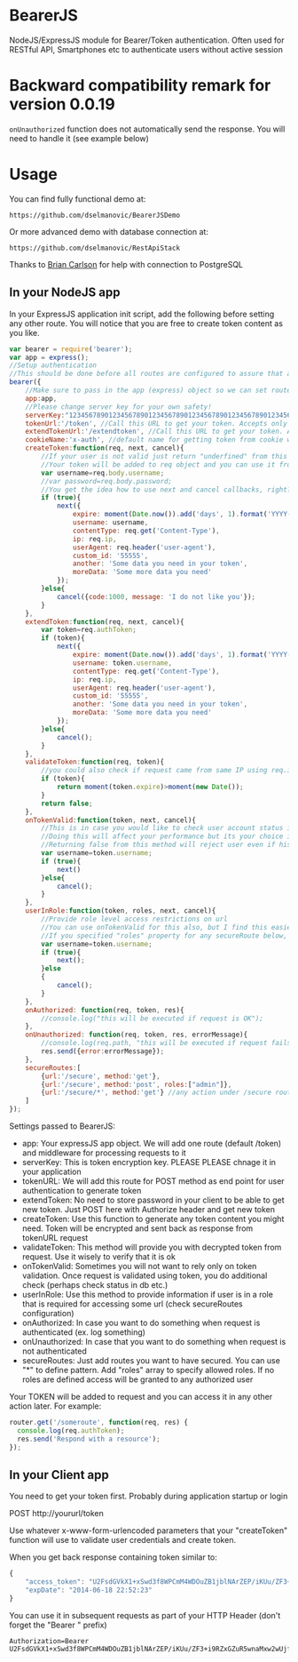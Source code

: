 BearerJS
========

NodeJS/ExpressJS module for Bearer/Token authentication.
Often used for RESTful API, Smartphones etc to authenticate users without active session

Backward compatibility remark for version 0.0.19
=====
`onUnauthorized` function does not automatically send the response. You will need to handle it (see example below)

Usage
=====

You can find fully functional demo at:
```
https://github.com/dselmanovic/BearerJSDemo
```

Or more advanced demo with database connection at:
```
https://github.com/dselmanovic/RestApiStack
```
Thanks to [Brian Carlson](https://github.com/brianc) for help with connection to PostgreSQL

In your NodeJS app
------------------
In your ExpressJS application init script, add the following before setting any other route. You will notice that you are free to create token content as you like.

```javascript
var bearer = require('bearer');
var app = express();
//Setup authentication
//This should be done before all routes are configured to assure that authorization will be first to execute
bearer({
    //Make sure to pass in the app (express) object so we can set routes
    app:app,
    //Please change server key for your own safety!
    serverKey:"12345678901234567890123456789012345678901234567890123456789012345678901234567890123456789012345678901234567890123456789012345678",
    tokenUrl:'/token', //Call this URL to get your token. Accepts only POST method
    extendTokenUrl:'/extendtoken', //Call this URL to get your token. Accepts only POST method
    cookieName:'x-auth', //default name for getting token from cookie when not found in Authorization header
    createToken:function(req, next, cancel){
        //If your user is not valid just return "underfined" from this method.
        //Your token will be added to req object and you can use it from any method later
        var username=req.body.username;
        //var password=req.body.password;
        //You get the idea how to use next and cancel callbacks, right?
        if (true){
            next({
                expire: moment(Date.now()).add('days', 1).format('YYYY-MM-DD HH:mm:ss'),
                username: username,
                contentType: req.get('Content-Type'),
                ip: req.ip,
                userAgent: req.header('user-agent'),
                custom_id: '55555',
                another: 'Some data you need in your token',
                moreData: 'Some more data you need'
            });
        }else{
            cancel({code:1000, message: 'I do not like you'});
        }
    },
    extendToken:function(req, next, cancel){
        var token=req.authToken;
        if (token){
            next({
                expire: moment(Date.now()).add('days', 1).format('YYYY-MM-DD HH:mm:ss'),
                username: token.username,
                contentType: req.get('Content-Type'),
                ip: req.ip,
                userAgent: req.header('user-agent'),
                custom_id: '55555',
                another: 'Some data you need in your token',
                moreData: 'Some more data you need'
            });
        }else{
            cancel();
        }
    },
    validateToken:function(req, token){
        //you could also check if request came from same IP using req.ip==token.ip for example
        if (token){
            return moment(token.expire)>moment(new Date());
        }
        return false;
    },
    onTokenValid:function(token, next, cancel){
        //This is in case you would like to check user account status in DB each time he attempts to do something.
        //Doing this will affect your performance but its your choice if you really need it
        //Returning false from this method will reject user even if his token is OK
        var username=token.username;
        if (true){
            next()
        }else{
            cancel();
        }
    },
    userInRole:function(token, roles, next, cancel){
        //Provide role level access restrictions on url
        //You can use onTokenValid for this also, but I find this easier to read later
        //If you specified "roles" property for any secureRoute below, you must implement this method
        var username=token.username;
        if (true){
            next();
        }else
        {
            cancel();
        }
    },
    onAuthorized: function(req, token, res){
        //console.log("this will be executed if request is OK");
    },
    onUnauthorized: function(req, token, res, errorMessage){
        //console.log(req.path, "this will be executed if request fails authentication");
        res.send({error:errorMessage});
    },
    secureRoutes:[
        {url:'/secure', method:'get'},
        {url:'/secure', method:'post', roles:["admin"]},
        {url:'/secure/*', method:'get'} //any action under /secure route but NOT default "/secure" route
    ]
});
```

Settings passed to BearerJS:
* app: Your expressJS app object. We will add one route (default /token) and middleware for processing requests to it
* serverKey: This is token encryption key. PLEASE PLEASE chnage it in your application
* tokenURL: We will add this route for POST method as end point for user authentication to generate token
* extendToken: No need to store password in your client to be able to get new token. Just POST here with Authorize header and get new token
* createToken: Use this function to generate any token content you might need. Token will be encrypted and sent back as response from tokenURL request
* validateToken: This method will provide you with decrypted token from request. Use it wisely to verify that it is ok
* onTokenValid: Sometimes you will not want to rely only on token validation. Once request is validated using token, you do additional check (perhaps check status in db etc.)
* userInRole: Use this method to provide information if user is in a role that is required for accessing some url (check secureRoutes configuration)
* onAuthorized: In case you want to do something when request is authenticated (ex. log something)
* onUnauthorized: In case that you want to do something when request is not authenticated
* secureRoutes: Just add routes you want to have secured. You can use "*" to define pattern. Add "roles" array to specify allowed roles. If no roles are defined access will be granted to any authorized user

Your TOKEN will be added to request and you can access it in any other action later. For example:

```javascript
router.get('/someroute', function(req, res) {
  console.log(req.authToken);
  res.send('Respond with a resource');
});
```

In your Client app
------------------
You need to get your token first. Probably during application startup or login

POST http://yoururl/token

Use whatever x-www-form-urlencoded parameters that your "createToken" function will use to validate user credentials and create token.

When you get back response containing token similar to:
```javascript
{
    "access_token": "U2FsdGVkX1+xSwd3f8WPCmM4WDOuZB1jblNArZEP/iKUu/ZF3+i9RZxGZuR5wnaMxw2wUjf4KbNQMjLderxDSTro2W9r7dbadltV+W1PbX3KTm5hbz4XYCdS7E4rlEALaKIBNyFyaBF9j8R+OpHEnddehW6pOAMfRmPPMqpfe20iIqdm3og+KZEU75qPXKZN04+XZGJFKpv557km0iF2KIBsYl4BrdeinJE4fU5wjvZMdv/C8u/hfRfFZZAGv9RC9TfEdD1HDvEynvtzwESuxdiqCOu6KPM4QoFTLHEo8Aj40WyoYEMFYPJOMI2fycej9SR5CcR/RJJFU6Q+IfKJ6cZIijpPnF6oYDqI/XbQYBV2fCEO3oTJeNxhaYpZaVBbRqV+AKasIGMonBK3rSeiHlPu9wLkfa6vZbDPqhKmZrAE6JrO8oaJJqogbu4TXu37Jw2qRLd0Z9IdZQT9EjjJPUJTfSljbM5YS3mLTfn+pjQ=",
    "expDate": "2014-06-18 22:52:23"
}
```

You can use it in subsequent requests as part of your HTTP Header (don't forget the "Bearer " prefix)

```
Authorization=Bearer U2FsdGVkX1+xSwd3f8WPCmM4WDOuZB1jblNArZEP/iKUu/ZF3+i9RZxGZuR5wnaMxw2wUjf4KbNQMjLderxDSTro2W9r7dbadltV+W1PbX3KTm5hbz4XYCdS7E4rlEALaKIBNyFyaBF9j8R+OpHEnddehW6pOAMfRmPPMqpfe20iIqdm3og+KZEU75qPXKZN04+XZGJFKpv557km0iF2KIBsYl4BrdeinJE4fU5wjvZMdv/C8u/hfRfFZZAGv9RC9TfEdD1HDvEynvtzwESuxdiqCOu6KPM4QoFTLHEo8Aj40WyoYEMFYPJOMI2fycej9SR5CcR/RJJFU6Q+IfKJ6cZIijpPnF6oYDqI/XbQYBV2fCEO3oTJeNxhaYpZaVBbRqV+AKasIGMonBK3rSeiHlPu9wLkfa6vZbDPqhKmZrAE6JrO8oaJJqogbu4TXu37Jw2qRLd0Z9IdZQT9EjjJPUJTfSljbM5YS3mLTfn+pjQ=
```


